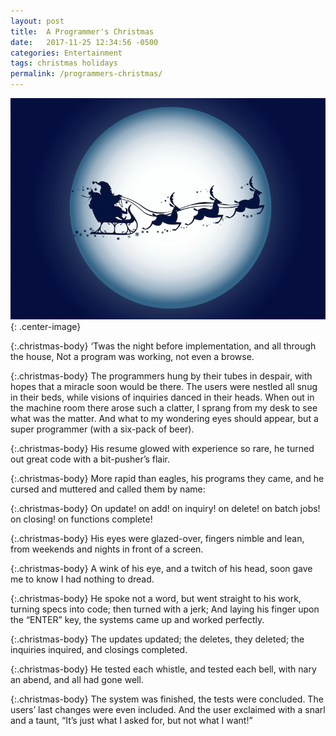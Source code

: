 ```yaml
---
layout: post
title:  A Programmer's Christmas
date:   2017-11-25 12:34:56 -0500
categories: Entertainment
tags: christmas holidays
permalink: /programmers-christmas/
---
```


![IMAGE](/assets/img/Tws-the-night-before-christmas.png){: .center-image}

{:.christmas-body}
‘Twas the night before implementation,
and all through the house,
Not a program was working, not even a browse.

{:.christmas-body}
The programmers hung by their tubes in despair,
with hopes that a miracle soon would be there.
The users were nestled all snug in their beds,
while visions of inquiries danced in their heads.
When out in the machine room there arose such a clatter,
I sprang from my desk to see what was the matter.
And what to my wondering eyes should appear,
but a super programmer (with a six-pack of beer).

{:.christmas-body}
His resume glowed with experience so rare,
he turned out great code with a bit-pusher’s flair.

{:.christmas-body}
More rapid than eagles, his programs they came,
and he cursed and muttered and called them by name:

{:.christmas-body}
On update! on add! on inquiry! on delete!
on batch jobs! on closing! on functions complete!

{:.christmas-body}
His eyes were glazed-over, fingers nimble and lean,
from weekends and nights in front of a screen.

{:.christmas-body}
A wink of his eye, and a twitch of his head,
soon gave me to know I had nothing to dread.

{:.christmas-body}
He spoke not a word, but went straight to his work,
turning specs into code; then turned with a jerk;
And laying his finger upon the “ENTER” key,
the systems came up and worked perfectly.

{:.christmas-body}
The updates updated; the deletes, they deleted;
the inquiries inquired, and closings completed.

{:.christmas-body}
He tested each whistle, and tested each bell,
with nary an abend, and all had gone well.

{:.christmas-body}
The system was finished, the tests were concluded.
The users’ last changes were even included.
And the user exclaimed with a snarl and a taunt,
“It’s just what I asked for, but not what I want!”
